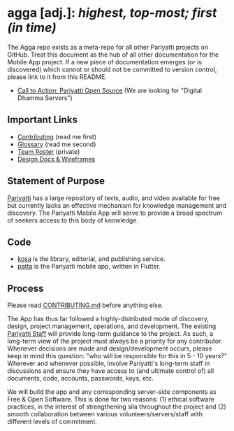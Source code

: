# agga [adj.]: _highest, top-most; first (in time)_

The Agga repo exists as a meta-repo for all other Pariyatti projects on GitHub. Treat this document as the hub of all other documentation for the Mobile App project. If a new piece of documentation emerges (or is discovered) which cannot or should not be committed to version control, please link to it from this README.

- [Call to Action: Pariyatti Open Source](https://github.com/pariyatti/agga/blob/master/docs/CALL-TO-ACTION.md) (We are looking for "Digital Dhamma Servers")


## Important Links

- [Contributing](https://github.com/pariyatti/agga/blob/master/CONTRIBUTING.md) (read me first)
- [Glossary](https://github.com/pariyatti/agga/blob/master/docs/GLOSSARY.md) (read me second)
- [Team Roster](https://drive.google.com/drive/folders/1RTAw2izD3m9hb79DJE2uu-4qepFby0px?usp=sharing) (private)
- [Design Docs & Wireframes](https://drive.google.com/drive/folders/1Iga6z-5tndLJ411XG5ibimLwNC5VZDVv?usp=sharing)


## Statement of Purpose

[Pariyatti](https://www.pariyatti.org) has a large repository of texts, audio, and video available for free but currently lacks an effective mechanism for knowledge management and discovery. The Pariyatti Mobile App will serve to provide a broad spectrum of seekers access to this body of knowledge.


## Code

- [kosa](https://github.com/pariyatti/kosa) is the library, editorial, and publishing service.
- [patta](https://github.com/pariyatti/patta) is the Pariyatti mobile app, written in Flutter.


## Process

Please read [CONTRIBUTING.md](https://github.com/pariyatti/agga/blob/master/CONTRIBUTING.md) before anything else.

The App has thus far followed a highly-distributed mode of discovery, design, project management, operations, and development. The existing [Pariyatti Staff](https://pariyatti.org/About#section4) will provide long-term guidance to the project. As such, a long-term view of the project must always be a priority for any contributor. Whenever decisions are made and design/development occurs, please keep in mind this question: "who will be responsible for this in 5 - 10 years?" Wherever and whenever possible, involve Pariyatti's long-term staff in discussions and ensure they have access to (and ultimate control of) all documents, code, accounts, passwords, keys, etc.

We will build the app and any corresponding server-side components as Free & Open Software. This is done for two reasons: (1) ethical software practices, in the interest of strengthening sila throughout the project and (2) smooth collaboration between various volunteers/servers/staff with different levels of commitment.
